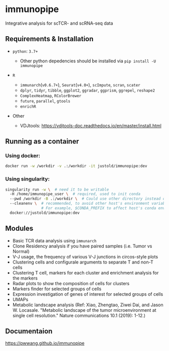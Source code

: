 # immunopipe

Integrative analysis for scTCR- and scRNA-seq data

## Requirements & Installation

- `python`: `3.7+`
    - Other python depedencies should be installed via `pip install -U immunopipe`

- `R`
    - `immunarch`(`v0.6.7+`), `Seurat`(`v4.0+`), `scImpute`, `scran`, `scater`
    - `dplyr`, `tidyr`, `tibble`, `ggplot2`, `ggradar`, `ggprism`, `ggrepel`, `reshape2`
    - `ComplexHeatmap`, `RColorBrewer`
    - `future`, `parallel`, `gtools`
    - `enrichR`

- Other
  - VDJtools: https://vdjtools-doc.readthedocs.io/en/master/install.html

## Running as a container

### Using docker:

```bash
docker run -w /workdir -v .:/workdir -it justold/immunopipe:dev
```

### Using singularity:

```bash
singularity run -w \  # need it to be writable
  -H /home/immunopipe_user \  # required, used to init conda
  --pwd /workdir -B .:/workdir \  # Could use other directory instead of "."
  --cleanenv \  # recommended, to avoid other host's environment variables to be used
                # For example, $CONDA_PREFIX to affect host's conda environment
  docker://justold/immunopipe:dev
```

## Modules

- Basic TCR data analysis using `immunarch`
- Clone Residency analysis if you have paired samples (i.e. Tumor vs Normal)
- V-J usage, the frequency of various V-J junctions in circos-style plots
- Clustering cells and configurale arguments to separate T and non-T cells
- Clustering T cell, markers for each cluster and enrichment analysis for the markers
- Radar plots to show the composition of cells for clusters
- Markers finder for selected groups of cells
- Expression investigation of genes of interest for selected groups of cells
- UMAPs
- Metabolic landscape analysis (Ref: Xiao, Zhengtao, Ziwei Dai, and Jason W. Locasale. "Metabolic landscape of the tumor microenvironment at single cell resolution." Nature communications 10.1 (2019): 1-12.)

## Documentaion

https://pwwang.github.io/immunopipe
